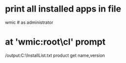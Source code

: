 # print all installed apps in file
wmic # as administrator

# at 'wmic:root\cl' prompt
/output:C:\InstallList.txt product get name,version

